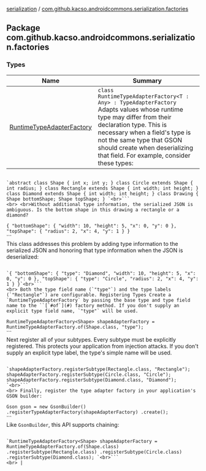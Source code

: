 [serialization](../index.md) / [com.github.kacso.androidcommons.serialization.factories](.)

## Package com.github.kacso.androidcommons.serialization.factories

### Types

| Name | Summary |
|---|---|
| [RuntimeTypeAdapterFactory](-runtime-type-adapter-factory/index.md) | `class RuntimeTypeAdapterFactory<T : Any> : TypeAdapterFactory`<br>Adapts values whose runtime type may differ from their declaration type. This is necessary when a field's type is not the same type that GSON should create when deserializing that field. For example, consider these types:

```
 
`abstract class Shape { int x; int y; } class Circle extends Shape { int radius; } class Rectangle extends Shape { int width; int height; } class Diamond extends Shape { int width; int height; } class Drawing { Shape bottomShape; Shape topShape; } `<br>```
<br> <br>Without additional type information, the serialized JSON is ambiguous. Is the bottom shape in this drawing a rectangle or a diamond?

```
 
`{ "bottomShape": { "width": 10, "height": 5, "x": 0, "y": 0 }, "topShape": { "radius": 2, "x": 4, "y": 1 } }`<br>```
<br> This class addresses this problem by adding type information to the serialized JSON and honoring that type information when the JSON is deserialized:

```
 
`{ "bottomShape": { "type": "Diamond", "width": 10, "height": 5, "x": 0, "y": 0 }, "topShape": { "type": "Circle", "radius": 2, "x": 4, "y": 1 } }`<br>```
<br> Both the type field name (`"type"`) and the type labels (`"Rectangle"`) are configurable. Registering Types Create a `RuntimeTypeAdapterFactory` by passing the base type and type field name to the ``[`#of`](#) factory method. If you don't supply an explicit type field name, `"type"` will be used.

```
 
`RuntimeTypeAdapterFactory<Shape> shapeAdapterFactory = RuntimeTypeAdapterFactory.of(Shape.class, "type"); `<br>```
<br> Next register all of your subtypes. Every subtype must be explicitly registered. This protects your application from injection attacks. If you don't supply an explicit type label, the type's simple name will be used.

```
 
`shapeAdapterFactory.registerSubtype(Rectangle.class, "Rectangle"); shapeAdapterFactory.registerSubtype(Circle.class, "Circle"); shapeAdapterFactory.registerSubtype(Diamond.class, "Diamond"); `<br>```
<br> Finally, register the type adapter factory in your application's GSON builder:

```
 
`Gson gson = new GsonBuilder() .registerTypeAdapterFactory(shapeAdapterFactory) .create(); `<br>```
<br> Like `GsonBuilder`, this API supports chaining:

```
 
`RuntimeTypeAdapterFactory<Shape> shapeAdapterFactory = RuntimeTypeAdapterFactory.of(Shape.class) .registerSubtype(Rectangle.class) .registerSubtype(Circle.class) .registerSubtype(Diamond.class); `<br>```
<br> |
